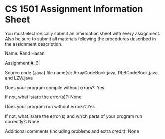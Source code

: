 # CS 1501 Assignment Information Sheet

You must electronically submit an information sheet with
every assignment. Also be sure to submit all materials
following the procedures described in the assignment
description.

Name: Rand Hasan


Assignment #: 3


Source code (.java) file name(s): ArrayCodeBook.java, DLBCodeBook.java, and LZW.java


Does your program compile without errors?: Yes


If not, what is/are the error(s)?: None


Does your program run without errors?: Yes


If not, what is/are the error(s) and which parts of your program run correctly?: None


Additional comments (including problems and extra credit): None
